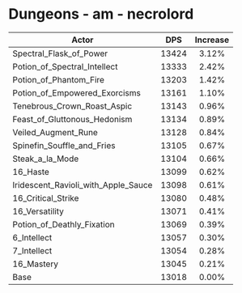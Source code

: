 # Dungeons - am - necrolord
| Actor | DPS | Increase |
|---|:---:|:---:|
|Spectral_Flask_of_Power|13424|3.12%|
|Potion_of_Spectral_Intellect|13333|2.42%|
|Potion_of_Phantom_Fire|13203|1.42%|
|Potion_of_Empowered_Exorcisms|13161|1.10%|
|Tenebrous_Crown_Roast_Aspic|13143|0.96%|
|Feast_of_Gluttonous_Hedonism|13134|0.89%|
|Veiled_Augment_Rune|13128|0.84%|
|Spinefin_Souffle_and_Fries|13105|0.67%|
|Steak_a_la_Mode|13104|0.66%|
|16_Haste|13099|0.62%|
|Iridescent_Ravioli_with_Apple_Sauce|13098|0.61%|
|16_Critical_Strike|13080|0.48%|
|16_Versatility|13071|0.41%|
|Potion_of_Deathly_Fixation|13069|0.39%|
|6_Intellect|13057|0.30%|
|7_Intellect|13054|0.28%|
|16_Mastery|13045|0.21%|
|Base|13018|0.00%|
